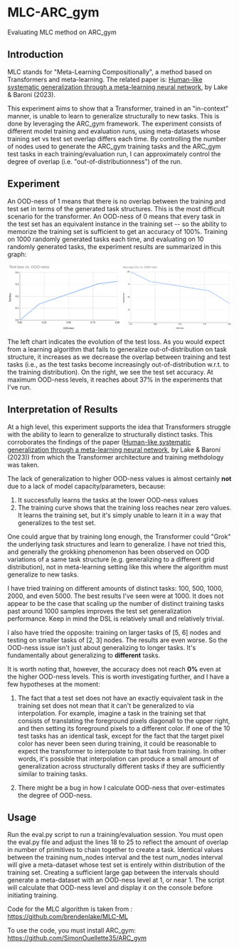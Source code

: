 # MLC-ARC_gym
Evaluating MLC method on ARC_gym

## Introduction

MLC stands for "Meta-Learning Compositionally", a method based on Transformers and meta-learning. The related paper is: [Human-like systematic generalization
through a meta-learning neural network](https://www.nature.com/articles/s41586-023-06668-3.pdf), by Lake & Baroni (2023).

This experiment aims to show that a Transformer, trained in an "in-context" manner, is unable to learn to generalize structurally to new tasks. This is done by leveraging
the ARC_gym framework. The experiment consists of different model training and evaluation runs, using meta-datasets whose training set vs test set overlap differs each time.
By controlling the number of nodes used to generate the ARC_gym training tasks and the ARC_gym test tasks in each training/evaluation run, I can approximately control the
degree of overlap (i.e. "out-of-distributionness") of the run.

## Experiment

An OOD-ness of 1 means that there is no overlap between the training and test set in terms of the generated task structures. This is the most difficult scenario for the
transformer. An OOD-ness of 0 means that every task in the test set has an equivalent instance in the training set -- so the ability to memorize the training set is sufficient
to get an accuracy of 100%. Training on 1000 randomly generated tasks each time, and evaluating on 10 randomly generated tasks, the experiment results are summarized in this graph:

![OOD vs Accuracy](images/OOD_summary.png)

The left chart indicates the evolution of the test loss. As you would expect from a learning algorithm that fails to generalize out-of-distribution on task structure, it increases
as we decrease the overlap between training and test tasks (i.e., as the test tasks become increasingly out-of-distribution w.r.t. to the training distribution). On the right,
we see the test set accuracy. At maximum OOD-ness levels, it reaches about 37% in the experiments that I've run.

## Interpretation of Results

At a high level, this experiment supports the idea that Transformers struggle with the ability to learn to generalize to structurally distinct tasks. This corroborates the findings of the paper ([Human-like systematic generalization
through a meta-learning neural network](https://www.nature.com/articles/s41586-023-06668-3.pdf), by Lake & Baroni (2023)) from which the Transformer architecture and training methdology was taken.

The lack of generalization to higher OOD-ness values is almost certainly **not** due to a lack of model capacity/parameters, because:
1. It successfully learns the tasks at the lower OOD-ness values
2. The training curve shows that the training loss reaches near zero values. It learns the training set, but it's simply unable to learn it in a way that generalizes to the test set.

One could argue that by training long enough, the Transformer could "Grok" the underlying task structures and learn to generalize. I have not tried this, and generally the grokking phenomenon has been observed on OOD variations of a same task structure (e.g. generalizing to a different grid distribution), not in meta-learning setting like this where the algorithm must generalize to new tasks.

I have tried training on different amounts of distinct tasks: 100, 500, 1000, 2000, and even 5000. The best results I've seen were at 1000. It does not appear to be the case that scaling up the number of distinct training tasks past around 1000 samples improves the test set generalization performance. Keep in mind the DSL is relatively small and relatively trivial.

I also have tried the opposite: training on larger tasks of [5, 6] nodes and testing on smaller tasks of [2, 3] nodes. The results are even worse. So the OOD-ness issue isn't just about generalizing to longer tasks. It's fundamentally about generalizing to **different** tasks.

It is worth noting that, however, the accuracy does not reach **0%** even at the higher OOD-ness levels. This is worth investigating further, and I have a few hypotheses at the moment:

1. The fact that a test set does not have an exactly equivalent task in the training set does not mean that it can't be generalized to via interpolation. For example, imagine a task in the training set that consists of translating the foreground pixels diagonall to the upper right, and then setting its foreground pixels to a different color. If one of the 10 test tasks has an identical task, except for the fact that the target pixel color has never been seen during training, it could be reasonable to expect the transformer to interpolate to that task from training. In other words, it's possible that interpolation can produce a small amount of generalization across structurally different tasks if they are sufficiently similar to training tasks.

2. There might be a bug in how I calculate OOD-ness that over-estimates the degree of OOD-ness.

## Usage

Run the eval.py script to run a training/evaluation session. You must open the eval.py file and adjust the lines 18 to 25 to reflect the amount of overlap in number of primitives
to chain together to create a task. Identical values between the training num_nodes interval and the test num_nodes interval will give a meta-dataset whose test set is entirely within distribution of the training set. Creating a sufficient large gap between the intervals should generate a meta-dataset with an OOD-ness level at 1, or near 1. The script will calculate that OOD-ness level and display it on the console before initiating training.

Code for the MLC algorithm is taken from : https://github.com/brendenlake/MLC-ML

To use the code, you must install ARC_gym: https://github.com/SimonOuellette35/ARC_gym

